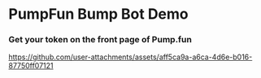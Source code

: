# PumpFun Bump Bot Demo
### Get your token on the front page of Pump.fun



https://github.com/user-attachments/assets/aff5ca9a-a6ca-4d6e-b016-87750ff07121

